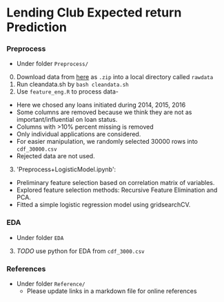 # Lending Club Expected return Prediction


### Preprocess ###

- Under folder `Preprocess/`
0. Download data from [here](https://www.lendingclub.com/info/download-data.action) as `.zip` into a local directory called `rawdata`
1. Run cleandata.sh by `bash cleandata.sh`
2. Use `feature_eng.R` to process data-
  * Here we chosed any loans initiated during 2014, 2015, 2016
  * Some columns are removed because we think they are not as important/influential on loan status.
  * Columns with >10% percent missing is removed
  * Only individual applications are considered.
  * For easier manipulation, we randomly selected 30000 rows into `cdf_30000.csv`
  * Rejected data are not used.
3. 'Preprocess+LogisticModel.ipynb':
  * Preliminary feature selection based on correlation matrix of variables.
  * Explored feature selection methods: Recursive Feature Elimination and PCA.
  * Fitted a simple logistic regression model using gridsearchCV.

### EDA ###

- Under folder `EDA`
3. _TODO_ use python for EDA from `cdf_3000.csv`






### References ###

- Under folder `Reference/`
  * Please update links in a markdown file for online references
 



